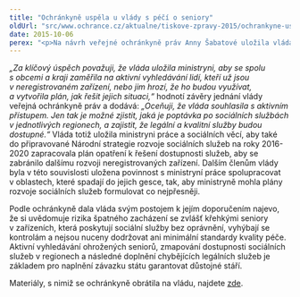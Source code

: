 ```yaml
---
title: "Ochránkyně uspěla u vlády s péčí o seniory"
oldUrl: "src/www.ochrance.cz/aktualne/tiskove-zpravy-2015/ochrankyne-uspela-u-vlady-s-peci-o-seniory"
date: 2015-10-06
perex: "<p>Na návrh veřejné ochránkyně práv Anny Šabatové uložila vláda ministryni práce a sociálních věcí, aby podnikla kroky k zajištění dostupnosti sociálních služeb pro seniory a nemocné. Vláda také přijala celkové doporučení ochránkyně na systematické řešení problematiky neregistrovaných zařízení sociálních služeb tak, aby stát garantoval, že senioři nebudou vystavováni špatnému zacházení.</p>"
---
```


<!-- imported from the old website -->

<p><em>„Za klíčový úspěch považuji, že vláda uložila ministryni, aby se spolu s obcemi a kraji zaměřila na aktivní vyhledávání lidí, kteří už jsou v neregistrovaném zařízení, nebo jim hrozí, že ho budou využívat, a vytvořila plán, jak řešit jejich situaci,“</em> hodnotí závěry jednání vlády veřejná ochránkyně práv a dodává: <em>„Oceňuji, že vláda souhlasila s aktivním přístupem. Jen tak je možné zjistit, jaká je poptávka po sociálních službách v jednotlivých regionech, a zajistit, že legální a kvalitní služby budou dostupné.“</em> Vláda totiž uložila ministryni práce a sociálních věcí, aby také do připravované Národní strategie rozvoje sociálních služeb na roky 2016-2020 zapracovala plán opatření k řešení dostupnosti služeb, aby se zabránilo dalšímu rozvoji neregistrovaných zařízení. Dalším členům vlády byla v této souvislosti uložena povinnost s ministryní práce spolupracovat v oblastech, které spadají do jejich gesce, tak, aby ministryně mohla plány rozvoje sociálních služeb formulovat co nejpřesněji.</p><p>Podle ochránkyně dala vláda svým postojem k jejím doporučením najevo, že si uvědomuje rizika špatného zacházení se zvlášť křehkými seniory v zařízeních, která poskytují sociální služby bez oprávnění, vyhýbají se kontrolám a nejsou nuceny dodržovat ani minimální standardy kvality péče. Aktivní vyhledávání ohrožených seniorů, zmapování dostupnosti sociálních služeb v regionech a následné doplnění chybějících legálních služeb je základem pro naplnění závazku státu garantovat důstojné stáří.</p><p>Materiály, s nimiž se ochránkyně obrátila na vládu, najdete <a href="https://www.ochrance.cz/zvlastni-opravneni/vlada-cr/2015-neregistrovana-zarizeni/">zde</a>.</p><p></p>
